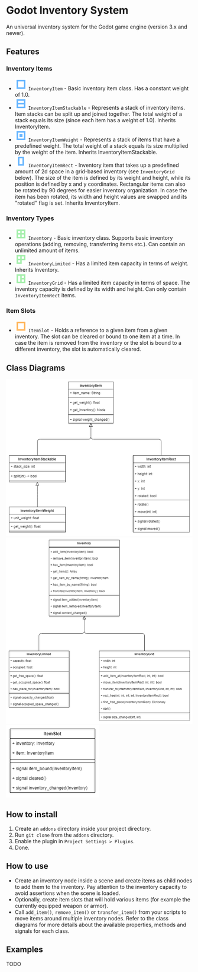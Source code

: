 # Godot Inventory System

An universal inventory system for the Godot game engine (version 3.x and newer).

## Features

### Inventory Items

* ![](icon_item.svg "InventoryItem icon") `InventoryItem` - Basic inventory item class. Has a constant weight of 1.0.
* ![](icon_item_stackable.svg "InventoryItemStackable icon") `InventoryItemStackable` - Represents a stack of inventory items. Item stacks can be split up and joined together. The total weight of a stack equals its size (since each item has a weight of 1.0). Inherits InventoryItem.
* ![](icon_item_weight.svg "InventoryItemWeight icon") `InventoryItemWeight` - Represents a stack of items that have a predefined weight. The total weight of a stack equals its size multiplied by the weight of the item. Inherits InventoryItemStackable.
* ![](icon_item_rect.svg "InventoryItemRect icon") `InventoryItemRect` - Inventory item that takes up a predefined amount of 2d space in a grid-based inventory (see `InventoryGrid` below). The size of the item is defined by its weight and height, while its position is defined by x and y coordinates. Rectangular items can also be rotated by 90 degrees for easier inventory organization. In case the item has been rotated, its width and height values are swapped and its "rotated" flag is set. Inherits InventoryItem.

### Inventory Types

* ![](icon_inventory.svg "Inventory icon") `Inventory` - Basic inventory class. Supports basic inventory operations (adding, removing, transferring items etc.). Can contain an unlimited amount of items.
* ![](icon_inventory_limited.svg "InventoryLimited icon") `InventoryLimited` - Has a limited item capacity in terms of weight. Inherits Inventory.
* ![](icon_inventory_grid.svg "InventoryGrid icon") `InventoryGrid` - Has a limited item capacity in terms of space. The inventory capacity is defined by its width and height. Can only contain `InventoryItemRect` items.

### Item Slots

* ![](icon_item_slot.svg "ItemSlot icon") `ItemSlot` - Holds a reference to a given item from a given inventory. The slot can be cleared or bound to one item at a time. In case the item is removed from the inventory or the slot is bound to a different inventory, the slot is automatically cleared.

## Class Diagrams

![InventoryItem class diagram](cd_inventory_item.png "InventoryItem class diagram")
![Inventory class diagram](cd_inventory.png "Inventory class diagram")
![ItemSlot class diagram](cd_item_slot.png "ItemSlot class diagram")

## How to install

1. Create an `addons` directory inside your project directory.
2. Run `git clone` from the `addons` directory.
3. Enable the plugin in `Project Settings > Plugins`.
4. Done.

## How to use

* Create an inventory node inside a scene and create items as child nodes to add them to the inventory. Pay attention to the inventory capacity to avoid assertions when the scene is loaded.
* Optionally, create item slots that will hold various items (for example the currently equipped weapon or armor).
* Call `add_item()`, `remove_item()` or `transfer_item()` from your scripts to move items around multiple inventory nodes. Refer to the class diagrams for more details about the available properties, methods and signals for each class.

## Examples

TODO